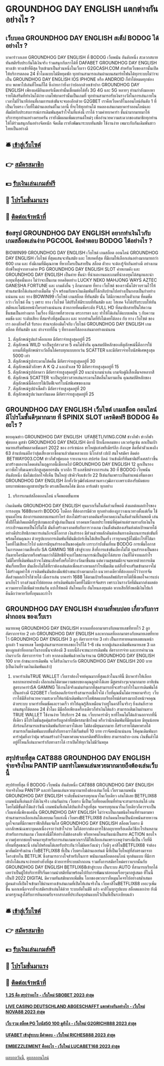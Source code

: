 # GROUNDHOG DAY ENGLISH แตกต่างกันอย่างไร ?
## เว็บบอล GROUNDHOG DAY ENGLISH สเต็ป BODOG ได้อย่างไร ?
บาคาร่าวอเลท GROUNDHOG DAY ENGLISH ที่ BODOG เว็บพนัน อันดับหนึ่ง สะดวกสบายทันสมัยรับประกันได้เงินจริง ร่วมสนุกกับเราได้ที่ DAFABET GROUNDHOG DAY ENGLISH ทางเข้า ทางเข้าที่ดีสุด รีบเข้ามาเป็นส่วนหนึ่งในเว็บเรา G2GCASH.COM สำหรับเว็บของเรานั้นเปิดให้บริการตลอด 24 ชั่วโมงแบบไม่มีหยุดพัก ทุกท่านสามารถเล่นผ่านบนสมาร์ทโฟนได้ทุกระบบไม่ว่าจะเป็น GROUNDHOG DAY ENGLISH IOS IPHONE หรือ ANDROID ก็ทำได้หมดทุกช่องทาง พกพาไปเล่นที่ไหนก็ได้ ซึ่งง่ายกว่ายิ่งกว่าปอกกล้วยเข้าปาก GROUNDHOG DAY ENGLISH เพียงแค่มีอินเตอร์เน็ตเท่านั้นเชื่อมต่อได้ทั้ง 3G 4G และ 5G หลายๆ ท่านกำลังมองหารายได้เสริมที่ทำเงินได้ง่าย เกมไพ่บาคาร่านั้นเป็นเกมที่ ทุกท่านสามารถรับเงินรางวัลในการเล่นภายในเวลาไม่กี่วินาทีก่อนที่เกมการแข่งขันจะจบลงอีกด้วย G2GBET เราคือเว็บคาสิโนออนไลน์อันดับ 1 ที่เป็นเว็บตรง เว็บที่ไม่ผ่านเอเย่นต์ในเวลานี้ ที่จะให้ทุกท่านได้ ทดลองเล่นเกมบาคาร่าออนไลน์และสัมผัสกับประสบการณ์การเดิมพันสุดเร้าใจในที่แห่งนี้ เราได้ รวมค่ายบาคาร่า ชั้นนำมากมายมาให้บริการทุกท่านอย่างครบครัน เรายังมีแผนเพิ่มแบรนด์ใหม่ๆ เพื่ออำนวยความสะดวกของสมาชิกทุกท่านให้ได้ร่วมสนุกกันอย่างจัดหนัก จัดเต็ม เรายังพัฒนาระบบทันสมัย ใช้งานง่าย เพมาะกับกันเดิมพันชาวไทยเป็นอย่างดี

## 🛎 [เข้าสู่เว็บไซต์](https://bit.ly/3SdLNi2)
## 👉 [สมัครสมาชิก](https://bit.ly/3SdLNi2)
## 💵 [รับเงินเล่นเกมส์ฟรี](https://bit.ly/3dyRKHj)
## 👑 [โปรโมชั่นมาแรง](https://bit.ly/3dyRKHj)
## 📱 [ติดต่อเจ้าหน้าที่](https://bit.ly/3dyRKHj)

## ข้อสรุป GROUNDHOG DAY ENGLISH อยากทำเงินไวกับเกมสล็อตเล่นง่าย PGCOOL คือคำตอบ BODOG ได้อย่างไร ?
BIOWIN99 GROUNDHOG DAY ENGLISH เว็บไซต์ เกมสล็อต ออนไลน์ GROUNDHOG DAY ENGLISH เว็บไซต์ ที่สุดแสนจะทันสมัย และ ไฮเทคที่สุด ที่มีเกมให้เลือกเล่นอย่างมากมายกว่า 600 เกม และ ยังมีเกมที่มีคุณภาพ ที่หากใครเป็นสายปั่น สล็อต ตัวยง จะต้องรู้จักกันอย่างดี อย่างเกมยักษ์ใหญ่จากทางค่าย PG GROUNDHOG DAY ENGLISH SLOT ค่ายเกมดัง และ GROUNDHOG DAY ENGLISH เป็นค่าย ชั้นนำ ที่นำผลงานและเกมที่น่าลงทุนได้สนุกและน่าลงทุนที่สุดนั้นเอง ไม่ว่าจะเป็นเกม ยอดฮิตอย่าง LUCKY NEKO MAHJONG WAYS AZTEC GANESHA FORTUNE และ เกมดังอื่น ๆ อีกมากมาย ที่ทาง เว็บไซต์ ของเรานั้นได้รวบรวมไว้ให้ท่านสมาชิกได้เล่นอย่างเต็มอิ่ม จุใจ พร้อมกับหาเงินเดิมพันที่ได้กลับบ้านไปอย่างเป็นกอบเป็นกำอย่างแน่นอน และ ทาง BIOWIN99 เว็บไซต์ เกมสล็อต ที่ทันสมัย นั้น ได้มีภาพภายในตัวเกม ที่คมชัด กว่า เว็บไซต์ อื่น ๆ เพราะ ทาง เว็บไซต์ ได้ปรับให้มีระบบที่ทันสมัย และ ไฮเทค จึงได้ปรับระบบให้ทันสมัยและไม่น้อยหน้าใครอย่างแน่นอน ด้วยภายที่คมชัดระดับ FULL HD ที่สมาชิกสายปั่นให้ความชื่นชมเป็นอย่างมาก ในเรื่อง ที่มีภาพที่สวยงาม ตระการตา และ ทำให้ได้เล่นได้แบบเพลิน ๆ กับความคมชัด และ ระดับเสียง ที่สมจริงที่สุดนั้นเอง และ หากท่านใดที่ยังไม่เคยได้ลอง กับ ทาง เว็บไซต์ ของเรา ลองสักครั้งสิ รับรอง ท่านจะต้องติดใจกับ เว็บไซต์ GROUNDHOG DAY ENGLISH เกมสล็อต ที่ทันสมัย และ ต่างจากที่อื่น ๆ ที่ทางเคยได้ลองเล่นมาอย่างแน่นอน
1. สัญลักษณ์รูปแก้วค็อกเทล มีอัตราจ่ายสูงสุดอยู่ที่ 25
2. สัญลักษณ์ WILD จะเป็นรูปสาวสวย 5 คนไม่ซ้ำกัน คุณสมบัติหลักของสัญลักษณ์นี้คือการใช้แทนที่สัญลักษณ์รางวัลอื่นได้ครบทุกแบบยกเว้น SCATTER และมีอัตราจ่ายโบนัสพิเศษสูงสุด 5000 เท่า
3. สัญลักษณ์รูปกระดานโต้คลื่น มีอัตราจ่ายสูงสุดอยู่ที่ 30
4. สัญลักษณ์ตัวอักษร A K Q J และตัวเลข 10 มีอัตราจ่ายสูงสุดอยู่ที่ 15
5. สัญลักษณ์รูปปลาดาว มีอัตราจ่ายสูงสุดอยู่ที่ 20 แนะนำเกมน่าเล่น เกมจับคู่ผีเสื้อเต็มจอหลากสี
6. สัญลักษณ์ SCATTER จะเป็นรูปสาวสวยเล่นกระดานโต้คลื่นในยามเย็น คุณสมบัติหลักของสัญลักษณ์นี้คือการใช้เปิดฟีเจอร์โบนัสพิเศษของเกม
7. สัญลักษณ์รูปผ้าเช็ดตัว มีอัตราจ่ายสูงสุดอยู่ที่ 20
8. สัญลักษณ์รูปแว่นตากันแดด มีอัตราจ่ายสูงสุดอยู่ที่ 25

## GROUNDHOG DAY ENGLISH เว็บไซต์ เกมสล็อต ออนไลน์ มีโปรโมชั้นดีๆมากมาย ที่ SPINIX SLOT เครดิตฟรี BODOG คืออะไร ?
ขอบคุณข่าว GROUNDHOG DAY ENGLISH  UFABETLIVING.COM
ข่าวกีฬา ข่าวกีฬาฟุตบอล มูสซ่า GROUNDHOG DAY ENGLISH ดิยาบี้ ปีกเนื้อหอมของ เลเวอร์คูเซ่น ตกเป็นเป้าหมายเสริมทัพตลาดซัมเมอร์ 2022 ของ อาร์เซน่อล ขาใหญ่แห่งพรีเมียร์ลีก อังกฤษ ติดที่ค่าตัวแพงถึง 63 ล้านปอนด์ถือว่าสุ่มเสี่ยงหากซื้อมาแล้วล้มเหลวแบบ นิโกล่าส์ เปเป้
สนใจสมัคร ติดต่อ  BETWAY003.COM
ข่าวกีฬาฟุตบอล รายงานจาก สปอร์ต บิลด์ ว่าแข้งดีกรีทีมชาติฝรั่งเศสก้าวขึ้นมาสร้างผลงานโดดเด่นในฤดูกาลนี้เมื่อกดไป GROUNDHOG DAY ENGLISH 12 ลูกเป็นรองดาวซัลโวทีมเฉพาะลีกสูงสุดเยอรมัน บวกอีก 11 แอสซิสต์จากการเล่น 30 ที่ BODOG เว็บพนัน อันดับหนึ่ง นัดไม่แปลกใจที่เห็น ปืนใหญ่ เข้าคิวจีบแข้งวัย 22 ปีเช่นกันเพราะเป็นตำแหน่งที่มองหา GROUNDHOG DAY ENGLISH อีกทั้งวัยวุฒิยังน้อยสวนทางวุฒิภาวะเพราะต้องรับผิดชอบบทบาทพ่อของลูกชายปฐมวัย ตรงสเป็คเฮดโค้ช มิเกล อาร์เตต้า ทุกอย่าง
1. บริการเกมส์สล็อตออนไลน์ แจ็คพอตขั้นเทพ

เงินเดิมพัน GROUNDHOG DAY ENGLISH ทุนแรกเริ่มในสัดส่วนที่พอดี ส่งผลต่อผลกำไรของการลงทุน 1688บาคาร่า BODOG โบด็อก ที่ต้องการมีด้วย ทุกอย่างต้องถูกวางแนวทางตั้งแต่เริ่ม ใช้ทุนแค่ไหน ต้องการผลตอบแทนเท่าไหร่ ต้องไม่สร้างแรงกดดันหรือคาดคะเนในสัดส่วนที่เกินพอดี เล่นทั้งปีก็ไม่เกิดผลดีทั้งรูปเกมและตัวผู้เล่นเป็นแน่ บางคนหวังผลประโยชน์ที่คุ้มค่าแต่สวนทางกับเงินในกระเป่าจนแทบเป็นไปไม่ได้ มันยิ่งสร้างแรงกดทับกับการวางเกม เงินตั้งต้นต้องเสริมส่งต่อเป้าหมายได้อย่างดีประสิทธิภาพการเล่นถึงจะมีโอกาส
เงินสำรอง มีส่วนช่วยผลักดันต่อเส้นทางเดินบนการแข่งขันที่พร้อมโค่นคุณลง ด้วยรูปแบบการเดิมพันที่มันมีเปอร์เซ็นได้เสียเป็นครึ่ง เราทุกคนรู้ดีไม่มีอะไรที่ได้มาโดยที่ไม่เสียอะไรไป แต่การมีทุนสำรองเป็นของคุ้มภัย เกราะกำบังชั้นเยี่ยม BODOG การเพิ่มโอกาสในการลดความเสี่ยงกับ SA GAMING 168 เข้าสู่ระบบ สิ่งที่การแข่งขันเลี่ยงไม่ได้ ทุนสำรองเป็นของกันตายใครมีมากหรือพร้อมกว่าก็มีสิทธิที่จะแก้ไขสถานการณ์เป็นผู้นำได้สบาย
เงินที่ได้จากผลกำไร ไม่มีใครที่เดิมพันแล้วจะไม่ชนะสักครั้งหรือได้รางวัลมาชื่นชม แต่ความสุขสมมักจะจมหายด้วยการเดิมพันเรื่อยเปื่อย มันเลี่ยงไม่ได้ที่เราต้องเล่นต่อเพื่อแสวงหาผลกำไรเพิ่มเติม แต่สิ่งที่จะเสริมเข้ามาอาจไม่ได้สร้างมูลค่าให้ เราเดิมพันมันต้องมีแพ้บ้างชนะบ้างตามกลไก แนวทางเดียวที่ต้องบอกไว้ว่าการจัดสัดส่วนผลกำไรก็ช่วยได้ เมื่อเราเล่น บาคาร่า 1688 ได้ตามเป้าหรือผลลัพธ์กับรายได้ที่พึงพอใจควรแบ่งมาเก็บไว้ บางส่วนนำไปต่อยอด อย่าเดิมพันต่อโดยที่ไม่มีการจัดสรร เพราะเงินรางวัลที่มันมากส่งผลต่อความอยากได้เพิ่มด้วยเช่นกัน แบ่งให้พอดี อันไหนเก็บ อันไหนลงทุนต่อ หากเสียก็ยังพอมีเงินไปแก้คืนดีกว่าหายวับทั้งทุนและกำไร

## GROUNDHOG DAY ENGLISH คำถามที่พบบ่อย เกี่ยวกับการฝากถอน ของเว็บเรา
หมายเหตุ GROUNDHOG DAY ENGLISH หากผลที่ออกมาตรงกับหมายเลขที่ทายไว้ 2 ลูก อัตราการจ่าย 2 เท่า GROUNDHOG DAY ENGLISH และหากผลที่ออกมาตรงกับหมายเลขที่ทายไว้ GROUNDHOG DAY ENGLISH 3 ลูก อัตราการจ่าย 3 เท่า
เป็นการทายหมายเลขบนหน้าลูกเต๋า 1 หมายเลข โดยผู้เล่นสามารถทายเลขอะไรก็ได้ 1-6 เช่น หากผู้เล่นลงเดิมพันหมายเลข 3 ผลของลูกเต๋าที่ออกมาในรอบนั้นจะต้องมี 3 แบบนี้ถึงจะชนะการเดิมพัน
อัตราการจ่าย และการคำนวณเงินรางวัล อัตราการจ่าย 1 เท่า หากลงเดิมพันด้วยเงินจำนวน GROUNDHOG DAY ENGLISH 100 บาท ถ้าชนะการเดิมพัน จะได้รับเงินรางวัล GROUNDHOG DAY ENGLISH 200 บาท (เป็นเงินที่รวมเงินเดิมพันแล้ว)
1. บาคาร่าเติมTRUE WALLET เว็บเราต้องโจทย์คุณมากที่สุดแล้วในนาทีนี้ มีบาคาร่าให้เลือกหลากหลายค่ายดัง เลือกเล่นได้ตามความชอบของคุณลูกค้าได้เลย มีสูตรต่างๆแจกมากมาย อาทิเช่น สูตรบาคาร่าSA GAMING ใช้งานได้จริงแม่นยำมากที่สุดสามารถที่จะสร้างกำไรในการเดิมพันได้เป็นอย่างดี G2GBET เว็บปลอดภัยจ่ายจริงสามารถเชื่อใจได้ เว็บที่คุณนั้นไม่ควรพลาดจริงๆ  เว็บเราได้มีสิ่งอำนวยความสะดวกให้แก่นักเดิมพันการไลฟ์สดแบบเรียลไทม์ส่งตรงมากถึงหน้าจอคุณด้วยระบบ บาคาร่าที่คมชัดและรวดเร็ว ทำให้คุณรู้สึกเหมือนว่าอยู่ในคาสิโนจริงๆ ยิ่งเล่นยิ่งรวย เล่นสนุกได้ตลอด 24 ชั่วโมง มีมือถือเพียงเครื่องเดียวก็ทำเงินได้แล้ว สามารถเติมเงินผ่านทาง TRUE WALLET ใช้งานง่าย ให้บริการ 24 ชม. เว็บบาคาร่าดีๆ หาที่ไหนไม่ได้แล้วนอกจากที่นี่ที่เดียว มีโปรโมชั่นสุดคุ้มสำหรับลูกค้าที่สมัครสมาชิกใหม่ หรือว่านักเดิมพันที่มีทุนน้อย มีทุนน้อยหลักร้อนก็สามารถเข้ามาเดิมพันกับทางเราได้เลย ไม่ต้องมีทุนมากมาย ก็สร้างรายได้มหาศาลได้ สามารถเริ่มเดิมพันแบบขั้นต่ำกับทางเราได้เริ่มต้นที่ 10 บาท เราจัดหนักแน่นอน ให้คุณเดิมพันบาคาร่าคุ้มยิ่งกว่าคุ้ม พร้อมสร้างกำไรมหาศาลแจกเครดิตฟรีอีกเพียบ สามารถฝาก-ถอน เงินขั้นต่ำได้อยู่ที่ไหนก็เล่นบาคาร่ากับทางเราได้ เราเปิดให้ทุกวันไม่มีวันหยุด

## สรุปท้ายที่สุด CAT888 GROUNDHOG DAY ENGLISH จ่ายจริงไหม PANTIP และทำไมคนเล่นหวยมากมายถึงต้องเล่นเว็บนี้
สรุปท้ายที่สุด ที่ BODOG เว็บพนัน อันดับหนึ่ง CAT888 GROUNDHOG DAY ENGLISH จ่ายจริงไหม PANTIP และทำไมคนเล่นหวยมากมายถึงต้องเล่นเว็บนี้ เว็บรวมเกมพนัน GROUNDHOG DAY ENGLISH ระดับชั้นนำครบทุกแนวในเว็บเดียว เล่นได้เลย BETFLIX68 เกมพนันที่เล่นแล้วได้เงินจริง เล่นกันผ่าน เว็บตรง นี่เป็นเว็บที่ยอดเยี่ยมที่ท่านจะสามารถเล่นได้ เล่นโดยไม่มีขั้นต่ำได้แล้ววันนี้ เกมพนันที่เล่นได้บันเทิงใจสูงที่สุด จบครบทุกแนวในเว็บเดียวก็ควรจะเป็นเว็บแห่งนี้เพียงแค่นั้น GROUNDHOG DAY ENGLISH ไม่ว่าจะเป็นเกมชนิดไหนที่ท่านตามหา ท่านสามารถเลือกเล่นได้เลยบนเว็บแห่งนี้ เว็บตรงBETFLIX68 ถ้าเกิดคนไหนเป็นนักพนันสายหวาน ถูกใจเกมที่มีภาพกราฟิกสีสันแจ่มใส GROUNDHOG DAY ENGLISH สล็อตเว็บตรง มีเอกลักษณ์เฉพาะบุคคลเนื่องจากว่าเข้าใจง่าย ไม่ได้อยากต้องการใช้กลอุบายหรือเคล็ดวิธีอะไรล้นหลามสำหรับการเล่นเกม เว็บแห่งนี้มีให้อย่างไม่ต้องสงสัย หรือหาคนไหนกันแน่เป็นสาย ACTION ชอบใจความยุ่งยากชอบใจคนอายุสำหรับการเล่นเกมพวกเราก็มีให้เลือกเล่นเพราะเหตุว่าตรงนี้เป็น เว็บที่ดีเยี่ยมที่สุดขณะนี้ เล่นไปพร้อมได้เลยรับประกันว่าไม่ผิดหวังแน่ๆ เว็บดีๆ คาสิโนBETFLIX68
จำต้องมาสัมผัสจริงผ่าน เว็บBETFLIX68 ที่เป็น เว็บตรงไม่ผ่านเอเย่นต์ นี้ที่เป็นเว็บใหญ่ที่ส่งตรงมาจากโครงข่ายใน BETFLIK ซึ่งสามารถวางใจสำหรับในการ พนันเกมสล็อตออนไลน์ ทุกต้นแบบ ที่มีการเข้าถึงได้แสนจะง่ายอย่างยิ่งที่สุด ด้วยการที่ระบบฝากถอน รวมทั้งการสมัครใหม่คราวแรกนั้นกับ GROUNDHOG DAY ENGLISH BETFLIX68เข้าสู่ระบบ เป็นระบบ AUTO ที่สามารถเรียกได้เลยว่าเป็นผู้ให้บริการที่ริเริ่มความนำสมัยที่มาพร้อมไปกับการพัฒนาต่อยอดเรื่อยๆมาอยู่เสมอ ที่ในนี้เป็นปี 2022 DIGITAL มีความทันสมัยมากเพิ่มขึ้น โลกของพวกเราก็หมุนโคจรไปอย่างสม่ำเสมอผู้คนต่างก็เปิดใจเข้ามาใช้ผ่านทางเข้าเล่นเกมที่เปิดให้เล่นจริงใน เว็บคาสิโนBETFLIX68 เยอะๆเพิ่มขึ้น นอกเหนือจากที่จะสมัครเข้าเล่นได้ด้วย ระบบอัตโนมัติ แล้ว คาสิโนทุกรูปแบบ สล็อตแตกง่าย ยังมีมาตรฐานสูงได้รับการยินยอมรับจากสากลที่ประกันทุกต้นแบบไว้เป็นที่เป็นระเบียบแล้ว

## 🛎 [เข้าสู่เว็บไซต์](https://bit.ly/3SdLNi2)
## 👉 [สมัครสมาชิก](https://bit.ly/3SdLNi2)
## 💵 [รับเงินเล่นเกมส์ฟรี](https://bit.ly/3dyRKHj)
## 👑 [โปรโมชั่นมาแรง](https://bit.ly/3dyRKHj)
## 📱 [ติดต่อเจ้าหน้าที่](https://bit.ly/3dyRKHj)

#### [1.25 คือ สรุปว่าอะไร - เว็บใหม่ SBOBET 2023 ล่าสุด](https://atom.io/themes/1.25%20คือ%20สรุปว่าอะไร%20-%20เว็บใหม่%20sbobet%202023%20ล่าสุด)
#### [LIVE CASINO DEUTSCHLAND ABGESCHAFFT แตกต่างกันอย่างไร - เว็บใหม่ NOVA88 2023 ล่าสุด](https://atom.io/themes/live%20casino%20deutschland%20abgeschafft%20แตกต่างกันอย่างไร%20-%20เว็บใหม่%20nova88%202023%20ล่าสุด)
#### [เว็บ รวม สล็อต PG โบนัส50 100 ดูยังไง - เว็บใหม่ G2GRICH888 2023 ล่าสุด](https://atom.io/themes/เว็บ%20รวม%20สล็อต%20pg%20โบนัส50%20100%20ดูยังไง%20-%20เว็บใหม่%20g2grich888%202023%20ล่าสุด)
#### [UFABET เข้าสู่ระบบ มีคำตอบ - เว็บใหม่ RICHES888 2023 ล่าสุด](https://atom.io/themes/ufabet%20เข้าสู่ระบบ%20มีคำตอบ%20-%20เว็บใหม่%20riches888%202023%20ล่าสุด)
#### [EMBEZZLEMENT คืออะไร - เว็บใหม่ LUCABET168 2023 ล่าสุด](https://atom.io/themes/embezzlement%20คืออะไร%20-%20เว็บใหม่%20lucabet168%202023%20ล่าสุด)

[ผลบอลวันนี้](https://siamsport.tv "ผลบอลวันนี้"), [ดูบอลออนไลน์](https://siamsport.tv/ดูบอลสด "ดูบอลออนไลน์")
